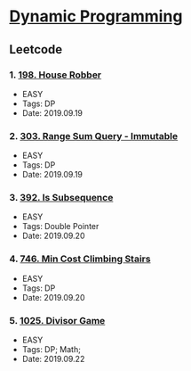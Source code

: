 # [Dynamic Programming](https://yangshun.github.io/tech-interview-handbook/algorithms/dynamic-programming)

## Leetcode
### 1. [198. House Robber](https://leetcode-cn.com/problems/house-robber/)
- EASY
- Tags: DP
- Date: 2019.09.19

### 2. [303. Range Sum Query - Immutable](https://leetcode-cn.com/problems/range-sum-query-immutable/submissions/)
- EASY
- Tags: DP
- Date: 2019.09.19

### 3. [392. Is Subsequence](https://leetcode-cn.com/problems/is-subsequence/solution/392-pan-duan-zi-xu-lie-by-lin-jy/)
- EASY
- Tags: Double Pointer
- Date: 2019.09.20

### 4. [746. Min Cost Climbing Stairs](https://leetcode-cn.com/problems/min-cost-climbing-stairs/)
- EASY
- Tags: DP
- Date: 2019.09.20

### 5. [1025. Divisor Game](https://leetcode-cn.com/problems/divisor-game/solution/1025-divisor-game-by-lin-jy/)
- EASY
- Tags: DP; Math;
- Date: 2019.09.22